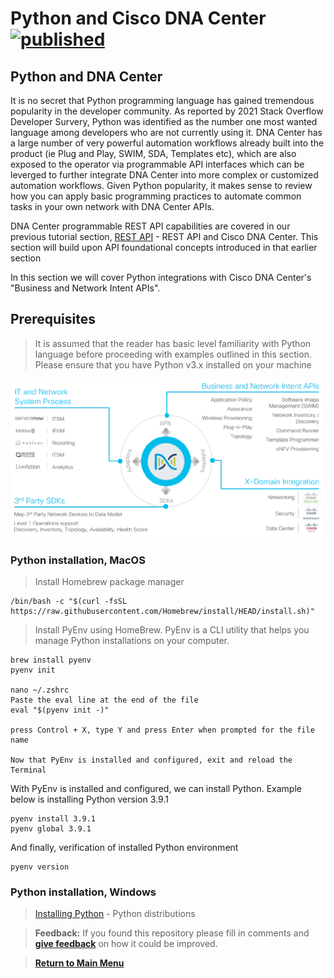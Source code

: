 # Python and Cisco DNA Center [![published](https://static.production.devnetcloud.com/codeexchange/assets/images/devnet-published.svg)](https://developer.cisco.com/codeexchange/github/repo/kebaldwi/DNAC-TEMPLATES)

## Python and DNA Center
It is no secret that Python programming language has gained tremendous popularity in the developer community. 
As reported by 2021 Stack Overflow Developer Survery, Python was identified as the number one most wanted language among developers who are not currently using it. DNA Center has a large number of very powerful automation workflows already built into the product (ie Plug and Play, SWIM, SDA, Templates etc), which are also exposed to the operator via programmable API interfaces which can be leverged to further integrate DNA Center into more complex or customized automation workflows.
Given Python popularity, it makes sense to review how you can apply basic programming practices to automate common tasks in your own network with DNA Center APIs.

DNA Center programmable REST API capabilities are covered in our previous tutorial section, [REST API](./RestAPI.md) - REST API and Cisco DNA Center. This section will build upon API foundational concepts introduced in that earlier section

In this section we will cover Python integrations with Cisco DNA Center's "Business and Network Intent APIs".


## Prerequisites
> It is assumed that the reader has basic level familiarity with Python language before proceeding with examples outlined in this section. 
> Please ensure that you have Python v3.x installed on your machine 

![json](images/dnac_python_automation.png?raw=true "Business and Network Intent APIs")

### Python installation, MacOS

> Install Homebrew package manager
```
/bin/bash -c "$(curl -fsSL https://raw.githubusercontent.com/Homebrew/install/HEAD/install.sh)"
```

> Install PyEnv using HomeBrew. PyEnv is a CLI utility that helps you manage Python installations on your computer.
```
brew install pyenv
pyenv init

nano ~/.zshrc
Paste the eval line at the end of the file
eval "$(pyenv init -)"

press Control + X, type Y and press Enter when prompted for the file name

Now that PyEnv is installed and configured, exit and reload the Terminal
```

With PyEnv is installed and configured, we can install Python. Example below is installing Python version 3.9.1

```
pyenv install 3.9.1
pyenv global 3.9.1
```

And finally, verification of installed Python environment

```
pyenv version
```

### Python installation, Windows
> [Installing Python](https://www.python.org/downloads/) - Python distributions


> **Feedback:** If you found this repository please fill in comments and [**give feedback**](https://app.smartsheet.com/b/form/f75ce15c2053435283a025b1872257fe) on how it could be improved.

> [**Return to Main Menu**](./README.md)